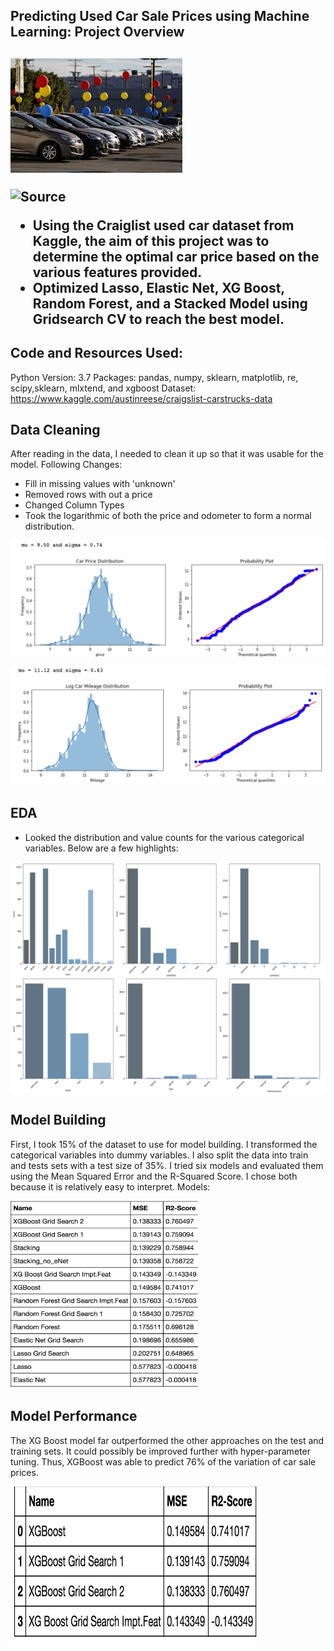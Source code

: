 <h2>Predicting Used Car Sale Prices using Machine Learning: Project Overview<h2>

  
![Image of cars](pictures/cars.png)

![Source](https://www.google.com/imgres?imgurl=https%3A%2F%2Fcdn.arstechnica.net%2Fwp-content%2Fuploads%2F2020%2F04%2FGettyImages-503375934.jpg&imgrefurl=https%3A%2F%2Farstechnica.com%2Fcars%2F2020%2F04%2Fnew-vehicle-sales-fell-by-40-50-percent-in-march-thanks-to-covid-19%2F&tbnid=XHEiz2USpny80M&vet=12ahUKEwiAmt-sqr7pAhUNSN8KHZdbA0oQMygBegUIARCaAg..i&docid=UMa4Jm9HmPweWM&w=4000&h=2667&q=car%20sale&ved=2ahUKEwiAmt-sqr7pAhUNSN8KHZdbA0oQMygBegUIARCaAg)

- Using the Craiglist used car dataset from Kaggle, the aim of this project was to determine the optimal car price based on the various features provided.
- Optimized Lasso, Elastic Net, XG Boost, Random Forest, and a Stacked Model using Gridsearch CV to reach the best model. 

Code and Resources Used:
---
Python Version: 3.7
Packages: pandas, numpy, sklearn, matplotlib, re, scipy,sklearn, mlxtend, and xgboost
Dataset: https://www.kaggle.com/austinreese/craigslist-carstrucks-data

Data Cleaning
---
After reading in the data, I needed to clean it up so that it was usable for the model.
Following Changes: 
- Fill in missing values with 'unknown'
- Removed rows with out a price 
- Changed Column Types 
- Took the logarithmic of both the price and odometer to form a normal distribution.

![Image of Price](pictures/price_log.png)

![Image of Mileae](pictures/mileage.png)

EDA
--
- Looked the distribution and value counts for the various categorical variables. Below are a few highlights:

![Image of Features](pictures/categoryeda.png)


Model Building
--
First, I took 15% of the dataset to use for model building. I transformed the categorical variables into dummy variables. I also split the data into train and tests sets with a test size of 35%. 
I tried six models and evaluated them using the Mean Squared Error and the R-Squared Score. I chose both because it is relatively easy to interpret. 
Models: 

<img src ='pictures/models.png' width = '300' height = '300'>

Model Performance 
--
The XG Boost model far outperformed the other approaches on the test and training sets. It could possibly be improved further with hyper-parameter tuning. Thus, XGBoost was able to predict 76% of the variation of car sale prices.

<img src ='pictures/xgboost.png' width = '400' height = '250'>
